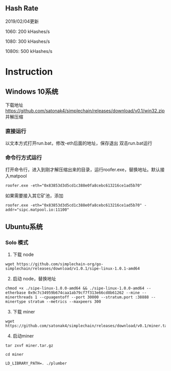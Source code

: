 ## Hash Rate

2019/02/04更新

1060: 200 kHashes/s

1080: 300 kHashes/s

1080ti: 500 kHashes/s

# Instruction

## Windows 10系统

下载地址 https://github.com/satonak4/simplechain/releases/download/v0.1/win32.zip 并解压缩

### 直接运行

以文本方式打开run.bat，修改-eth后面的地址，保存退出
双击run.bat运行

### 命令行方式运行

打开命令行，进入到刚才解压缩出来的目录，运行roofer.exe，替换地址。默认接入matpool
```
roofer.exe -eth="0x83853d3d5cd1c388e0fa8cebc613216ce1ad5b70"
```
如果需要接入其它矿池，添加
```
roofer.exe -eth="0x83853d3d5cd1c388e0fa8cebc613216ce1ad5b70" -addr="sipc.matpool.io:11100"
```

## Ubuntu系统

### Solo 模式

1. 下载 node

```
wget https://github.com/simplechain-org/go-simplechain/releases/download/v1.0.1/sipe-linux-1.0.1-amd64
```

2. 启动 node，替换地址

```
chmod +x ./sipe-linux-1.0.0-amd64 && ./sipe-linux-1.0.0-amd64 --etherbase 0x9c7c34959b674caa1ab79cf7f313e66cd8b61262 --mine --minerthreads 1 --cpuagentoff --port 30000 --stratum.port :38888 --minertype stratum --metrics --maxpeers 300
```

3. 下载 miner

```
wget https://github.com/satonak4/simplechain/releases/download/v0.1/miner.tar.gz
```

4. 启动miner

```
tar zxvf miner.tar.gz

cd miner

LD_LIBRARY_PATH=. ./plumber
```
